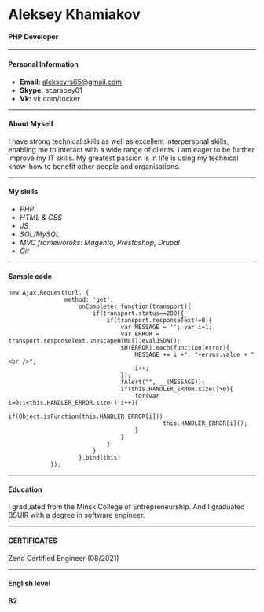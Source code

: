 # Aleksey Khamiakov
#### PHP Developer
**********************************************
#### Personal Information
* **Email:** alekseyrs65@gmail.com 
* **Skype:** scarabey01
* **Vk:** vk.com/tocker
**********************************************
#### About Myself
I have strong technical skills as well as excellent interpersonal skills, enabling me to interact with a wide range of clients. I am eager to be further improve my IT skills.  My greatest passion is in life is using my technical know-how to benefit other people and organisations.
**********************************************
#### My skills
* *PHP* 
* *HTML & CSS*
* *JS*
* *SQL/MySQL*
* *MVC frameworoks: Magento, Prestashop, Drupal*
* *Git*
**********************************************
#### Sample code
```
new Ajax.Request(url, {
                method: 'get',
                    onComplete: function(transport){
                        if(transport.status==200){
                            if(transport.responseText!=0){
                                var MESSAGE = ''; var i=1;
                                var ERROR = transport.responseText.unescapeHTML().evalJSON();
                                $H(ERROR).each(function(error){
                                    MESSAGE += i +". "+error.value + "<br />";
                                    i++;
                                });
                                fAlert("", __(MESSAGE));     
                                if(this.HANDLER_ERROR.size()>0){
                                    for(var i=0;i<this.HANDLER_ERROR.size();i++){
                                        if(Object.isFunction(this.HANDLER_ERROR[i]))
                                            this.HANDLER_ERROR[i]();
                                    }
                                }
                            }
                        }
                    }.bind(this)
            });

```
**********************************************
#### Education
I graduated from the Minsk College of Entrepreneurship. And I graduated BSUIR with a degree in software engineer.
**********************************************
#### CERTIFICATES
Zend Certified Engineer (08/2021)
**********************************************
#### English level
**B2**